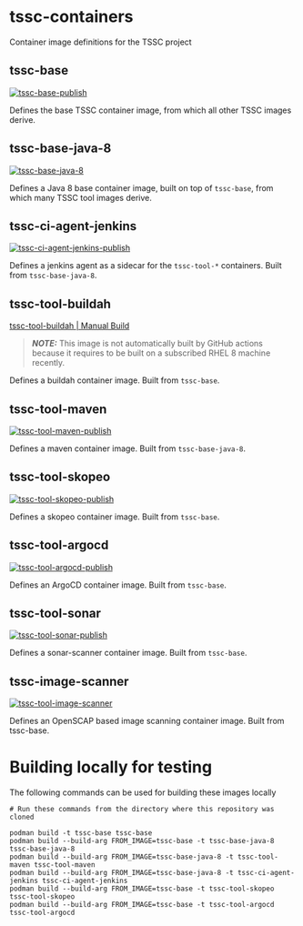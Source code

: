 # tssc-containers
Container image definitions for the TSSC project

## tssc-base
[![tssc-base-publish](https://github.com/rhtconsulting/tssc-containers/workflows/tssc-base-publish/badge.svg?branch=master)](https://quay.io/repository/tssc/tssc-base)

Defines the base TSSC container image, from which all other TSSC images derive.

## tssc-base-java-8
[![tssc-base-java-8](https://github.com/rhtconsulting/tssc-containers/workflows/tssc-base-java-8-publish/badge.svg?branch=master)](https://quay.io/repository/tssc/tssc-base-java-8)

Defines a Java 8 base container image, built on top of `tssc-base`, from which many TSSC tool images derive.

## tssc-ci-agent-jenkins
[![tssc-ci-agent-jenkins-publish](https://github.com/rhtconsulting/tssc-containers/workflows/tssc-ci-agent-jenkins-publish/badge.svg?branch=master)](https://quay.io/repository/tssc/tssc-ci-agent-jenkins)

Defines a jenkins agent as a sidecar for the `tssc-tool-*` containers. Built from `tssc-base-java-8`.

## tssc-tool-buildah
[tssc-tool-buildah | Manual Build](https://quay.io/repository/tssc/tssc-tool-buildah)

> **_NOTE:_** This image is not automatically built by GitHub actions because it requires to be built on a subscribed RHEL 8 machine recently.

Defines a buildah container image. Built from `tssc-base`.

## tssc-tool-maven
[![tssc-tool-maven-publish](https://github.com/rhtconsulting/tssc-containers/workflows/tssc-tool-maven-publish/badge.svg?branch=master)](https://quay.io/repository/tssc/tssc-tool-maven)

Defines a maven container image. Built from `tssc-base-java-8`.

## tssc-tool-skopeo
[![tssc-tool-skopeo-publish](https://github.com/rhtconsulting/tssc-containers/workflows/tssc-tool-skopeo-publish/badge.svg?branch=master)](https://quay.io/repository/tssc/tssc-tool-skopeo)

Defines a skopeo container image. Built from `tssc-base`.

## tssc-tool-argocd
[![tssc-tool-argocd-publish](https://github.com/rhtconsulting/tssc-containers/workflows/tssc-tool-argocd-publish/badge.svg?branch=master)](https://quay.io/repository/tssc/tssc-tool-argocd)

Defines an ArgoCD container image. Built from `tssc-base`.

## tssc-tool-sonar
[![tssc-tool-sonar-publish](https://github.com/rhtconsulting/tssc-containers/workflows/tssc-tool-sonar-publish/badge.svg?branch=master)](https://quay.io/repository/tssc/tssc-tool-sonar)

Defines a sonar-scanner container image. Built from `tssc-base`.


## tssc-image-scanner
[![tssc-tool-image-scanner](https://github.com/rhtconsulting/tssc-containers/workflows/tssc-tool-image-scanner/badge.svg?branch=master)](https://quay.io/repository/tssc/tssc-tool-image-scanner)

Defines an OpenSCAP based image scanning container image. Built from tssc-base.


# Building locally for testing

The following commands can be used for building these images locally

```
# Run these commands from the directory where this repository was cloned

podman build -t tssc-base tssc-base
podman build --build-arg FROM_IMAGE=tssc-base -t tssc-base-java-8 tssc-base-java-8
podman build --build-arg FROM_IMAGE=tssc-base-java-8 -t tssc-tool-maven tssc-tool-maven
podman build --build-arg FROM_IMAGE=tssc-base-java-8 -t tssc-ci-agent-jenkins tssc-ci-agent-jenkins
podman build --build-arg FROM_IMAGE=tssc-base -t tssc-tool-skopeo tssc-tool-skopeo
podman build --build-arg FROM_IMAGE=tssc-base -t tssc-tool-argocd tssc-tool-argocd
```
